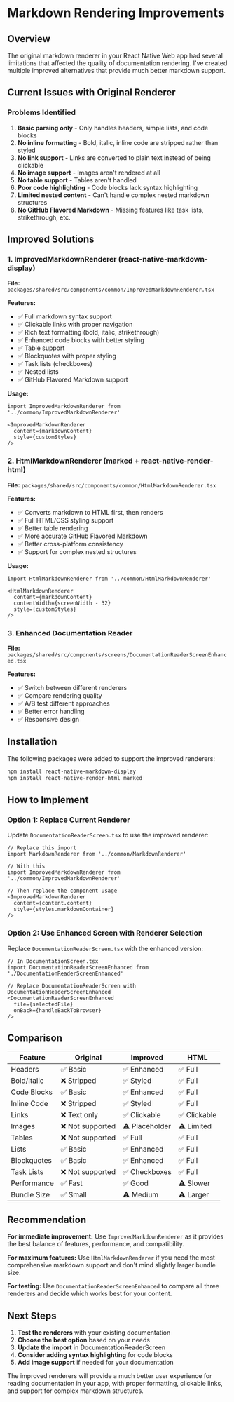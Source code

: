 # Markdown Rendering Improvements

## Overview

The original markdown renderer in your React Native Web app had several limitations that affected the quality of documentation rendering. I've created multiple improved alternatives that provide much better markdown support.

## Current Issues with Original Renderer

### Problems Identified

1. **Basic parsing only** - Only handles headers, simple lists, and code blocks
2. **No inline formatting** - Bold, italic, inline code are stripped rather than styled
3. **No link support** - Links are converted to plain text instead of being clickable
4. **No image support** - Images aren't rendered at all
5. **No table support** - Tables aren't handled
6. **Poor code highlighting** - Code blocks lack syntax highlighting
7. **Limited nested content** - Can't handle complex nested markdown structures
8. **No GitHub Flavored Markdown** - Missing features like task lists, strikethrough, etc.

## Improved Solutions

### 1. ImprovedMarkdownRenderer (react-native-markdown-display)

**File:** `packages/shared/src/components/common/ImprovedMarkdownRenderer.tsx`

**Features:**

- ✅ Full markdown syntax support
- ✅ Clickable links with proper navigation
- ✅ Rich text formatting (bold, italic, strikethrough)
- ✅ Enhanced code blocks with better styling
- ✅ Table support
- ✅ Blockquotes with proper styling
- ✅ Task lists (checkboxes)
- ✅ Nested lists
- ✅ GitHub Flavored Markdown support

**Usage:**

```tsx
import ImprovedMarkdownRenderer from '../common/ImprovedMarkdownRenderer'

<ImprovedMarkdownRenderer 
  content={markdownContent}
  style={customStyles}
/>
```

### 2. HtmlMarkdownRenderer (marked + react-native-render-html)

**File:** `packages/shared/src/components/common/HtmlMarkdownRenderer.tsx`

**Features:**

- ✅ Converts markdown to HTML first, then renders
- ✅ Full HTML/CSS styling support
- ✅ Better table rendering
- ✅ More accurate GitHub Flavored Markdown
- ✅ Better cross-platform consistency
- ✅ Support for complex nested structures

**Usage:**

```tsx
import HtmlMarkdownRenderer from '../common/HtmlMarkdownRenderer'

<HtmlMarkdownRenderer 
  content={markdownContent}
  contentWidth={screenWidth - 32}
  style={customStyles}
/>
```

### 3. Enhanced Documentation Reader

**File:** `packages/shared/src/components/screens/DocumentationReaderScreenEnhanced.tsx`

**Features:**

- ✅ Switch between different renderers
- ✅ Compare rendering quality
- ✅ A/B test different approaches
- ✅ Better error handling
- ✅ Responsive design

## Installation

The following packages were added to support the improved renderers:

```bash
npm install react-native-markdown-display
npm install react-native-render-html marked
```

## How to Implement

### Option 1: Replace Current Renderer

Update `DocumentationReaderScreen.tsx` to use the improved renderer:

```tsx
// Replace this import
import MarkdownRenderer from '../common/MarkdownRenderer'

// With this
import ImprovedMarkdownRenderer from '../common/ImprovedMarkdownRenderer'

// Then replace the component usage
<ImprovedMarkdownRenderer 
  content={content.content}
  style={styles.markdownContainer}
/>
```

### Option 2: Use Enhanced Screen with Renderer Selection

Replace `DocumentationReaderScreen.tsx` with the enhanced version:

```tsx
// In DocumentationScreen.tsx
import DocumentationReaderScreenEnhanced from './DocumentationReaderScreenEnhanced'

// Replace DocumentationReaderScreen with DocumentationReaderScreenEnhanced
<DocumentationReaderScreenEnhanced 
  file={selectedFile}
  onBack={handleBackToBrowser}
/>
```

## Comparison

| Feature | Original | Improved | HTML |
|---------|----------|----------|------|
| Headers | ✅ Basic | ✅ Enhanced | ✅ Full |
| Bold/Italic | ❌ Stripped | ✅ Styled | ✅ Full |
| Code Blocks | ✅ Basic | ✅ Enhanced | ✅ Full |
| Inline Code | ❌ Stripped | ✅ Styled | ✅ Full |
| Links | ❌ Text only | ✅ Clickable | ✅ Clickable |
| Images | ❌ Not supported | ⚠️ Placeholder | ⚠️ Limited |
| Tables | ❌ Not supported | ✅ Full | ✅ Full |
| Lists | ✅ Basic | ✅ Enhanced | ✅ Full |
| Blockquotes | ✅ Basic | ✅ Enhanced | ✅ Full |
| Task Lists | ❌ Not supported | ✅ Checkboxes | ✅ Full |
| Performance | ✅ Fast | ✅ Good | ⚠️ Slower |
| Bundle Size | ✅ Small | ⚠️ Medium | ⚠️ Larger |

## Recommendation

**For immediate improvement:** Use `ImprovedMarkdownRenderer` as it provides the best balance of features, performance, and compatibility.

**For maximum features:** Use `HtmlMarkdownRenderer` if you need the most comprehensive markdown support and don't mind slightly larger bundle size.

**For testing:** Use `DocumentationReaderScreenEnhanced` to compare all three renderers and decide which works best for your content.

## Next Steps

1. **Test the renderers** with your existing documentation
2. **Choose the best option** based on your needs
3. **Update the import** in DocumentationReaderScreen
4. **Consider adding syntax highlighting** for code blocks
5. **Add image support** if needed for your documentation

The improved renderers will provide a much better user experience for reading documentation in your app, with proper formatting, clickable links, and support for complex markdown structures.
